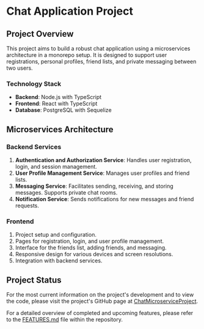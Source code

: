 # Chat Application Project

## Project Overview
This project aims to build a robust chat application using a microservices architecture in a monorepo setup. It is designed to support user registrations, personal profiles, friend lists, and private messaging between two users.

### Technology Stack
- **Backend**: Node.js with TypeScript
- **Frontend**: React with TypeScript
- **Database**: PostgreSQL with Sequelize

## Microservices Architecture

### Backend Services
1. **Authentication and Authorization Service**: Handles user registration, login, and session management.
2. **User Profile Management Service**: Manages user profiles and friend lists.
3. **Messaging Service**: Facilitates sending, receiving, and storing messages. Supports private chat rooms.
4. **Notification Service**: Sends notifications for new messages and friend requests.

### Frontend
1. Project setup and configuration.
2. Pages for registration, login, and user profile management.
3. Interface for the friends list, adding friends, and messaging.
4. Responsive design for various devices and screen resolutions.
5. Integration with backend services.

## Project Status
For the most current information on the project's development and to view the code, please visit the project's GitHub page at [ChatMicroserviceProject](https://github.com/Evgheni-Cernev/ChatMicroserviceProject).

For a detailed overview of completed and upcoming features, please refer to the [FEATURES.md]([https://github.com/Evgheni-Cernev/ChatMicroserviceProject](https://github.com/Evgheni-Cernev/ChatMicroserviceProject/blob/main/FEATURES.md))  file within the repository.

